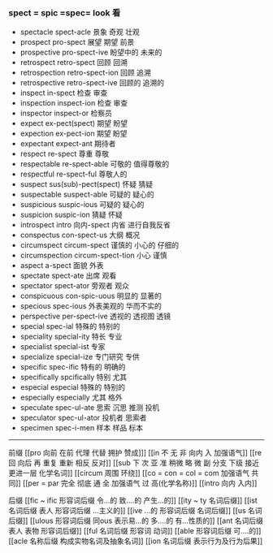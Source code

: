 ### spect = spic =spec= look 看

- spectacle spect-acle  景象 奇观 壮观
- prospect pro-spect 展望 期望 前景
- prospective pro-spect-ive 盼望中的 未来的
- retrospect retro-spect 回顾 回溯
- retrospection retro-spect-ion 回顾 追溯
- retrospective retro-spect-ive 回顾的 追溯的
- inspect in-spect  检查 审查
- inspection inspect-ion 检查 审查
- inspector inspect-or 检察员
- expect ex-pect(spect)  期望 盼望
- expection ex-pect-ion 期望 盼望
- expectant  expect-ant 期待者
- respect re-spect 尊重 尊敬
- respectable re-spect-able 可敬的 值得尊敬的
- respectful re-spect-ful 尊敬人的
- suspect sus(sub)-pect(spect) 怀疑 猜疑
- suspectable suspect-able 可疑的 疑心的
- suspicious suspic-ious 可疑的 疑心的
- suspicion suspic-ion 猜疑 怀疑
- introspect intro 向内-spect  内省 进行自我反省
- conspectus con-spect-us 大纲 概况
- circumspect circum-spect 谨慎的 小心的  仔细的
- circumspection circum-spect-tion  小心 谨慎
- aspect a-spect  面貌 外表
- spectate spect-ate 出席 观看
- spectator spect-ator 旁观者 观众
- conspicuous con-spic-uous 明显的 显著的
- specious spec-ious 外表美观的 华而不实的
- perspective per-spect-ive 透视的 透视图 透镜
- special spec-ial 特殊的 特别的
- speciality special-ity 特长 专业
- specialist special-ist 专家
- specialize special-ize 专门研究 专供
- specific spec-ific 特有的 明确的
- specifically spcifically  特别 尤其
- especial especial  特殊的 特别的
- especially especially 尤其 格外 
- speculate spec-ul-ate  思索 沉思 推测 投机
- speculator spec-ul-ator 投机者 思索者
- specimen spec-i-men 样本 样品 标本

---
前缀
[[pro 向前 在前 代理 代替  拥护 赞成]]]
[[in 不 无 非  向内 入 加强语气]]
[[re  回 向后  再 重复 重新 相反 反对]]
[[sub   下  次 亚  准  稍微 略 微   副 分支 下级   接近 更进一层  化学名词]]
[[circum 周围  环绕]]
[[co = con  = col = com  加强语气 共同]]
[[per = par 完全 彻底  通  全  加强语气  过 高(化学名称)]]
[[intro 向内 入内]]

后缀
[[fic  ~ ific  形容词后缀  令...的 致....的 产生...的]]
[[ity  ~ ty 名词后缀]]
[[ist  名词后缀 表人 形容词后缀 ...主义的]]
[[ive ...的 形容词后缀 名词后缀]]
[[us  名词后缀]]
[[ulous 形容词后缀 同ous 表示易...的 多....的 有...性质的]]
[[ant 名词后缀 表人 表物 形容词后缀]]
[[ful  名词后缀  形容词  动词]]
[[able  形容词后缀 可....的]]
[[acle  名称后缀 构成实物名词及抽象名词]]
[[ion  名词后缀 表示行为及行为后果]]
